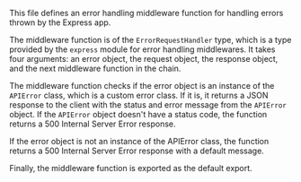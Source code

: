 This file defines an error handling middleware function for handling errors thrown by the Express app.

The middleware function is of the `ErrorRequestHandler` type, which is a type provided by the `express` module for error handling middlewares. It takes four arguments: an error object, the request object, the response object, and the next middleware function in the chain.

The middleware function checks if the error object is an instance of the `APIError` class, which is a custom error class. If it is, it returns a JSON response to the client with the status and error message from the `APIError` object. If the `APIError` object doesn't have a status code, the function returns a 500 Internal Server Error response.

If the error object is not an instance of the APIError class, the function returns a 500 Internal Server Error response with a default message.

Finally, the middleware function is exported as the default export.

